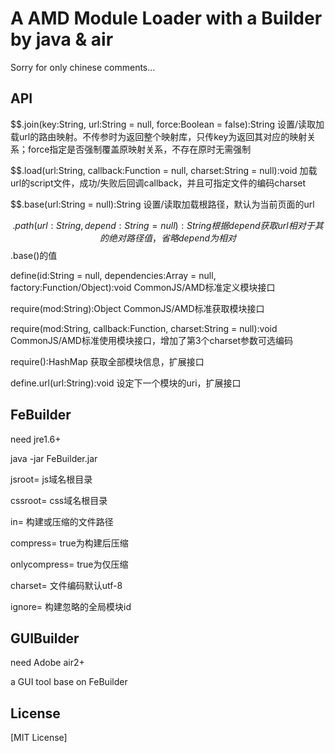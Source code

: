 A AMD Module Loader with a Builder by java & air
===

Sorry for only chinese comments...


## API

$$.join(key:String, url:String = null, force:Boolean = false):String
设置/读取加载url的路由映射。不传参时为返回整个映射库，只传key为返回其对应的映射关系；force指定是否强制覆盖原映射关系，不存在原时无需强制

$$.load(url:String, callback:Function = null, charset:String = null):void
加载url的script文件，成功/失败后回调callback，并且可指定文件的编码charset

$$.base(url:String = null):String
设置/读取加载根路径，默认为当前页面的url

$$.path(url:String, depend:String = null):String
根据depend获取url相对于其的绝对路径值，省略depend为相对$$.base()的值

define(id:String = null, dependencies:Array<String> = null, factory:Function/Object):void
CommonJS/AMD标准定义模块接口

require(mod:String):Object
CommonJS/AMD标准获取模块接口

require(mod:String, callback:Function, charset:String = null):void
CommonJS/AMD标准使用模块接口，增加了第3个charset参数可选编码

require():HashMap
获取全部模块信息，扩展接口

define.url(url:String):void
设定下一个模块的uri，扩展接口

## FeBuilder

need jre1.6+

java -jar FeBuilder.jar

jsroot= js域名根目录

cssroot= css域名根目录

in= 构建或压缩的文件路径

compress= true为构建后压缩

onlycompress= true为仅压缩

charset= 文件编码默认utf-8

ignore= 构建忽略的全局模块id


## GUIBuilder

need Adobe air2+

a GUI tool base on FeBuilder


## License

[MIT License]
